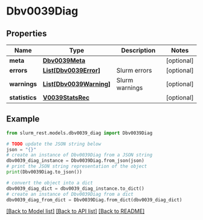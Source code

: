 # Dbv0039Diag


## Properties

Name | Type | Description | Notes
------------ | ------------- | ------------- | -------------
**meta** | [**Dbv0039Meta**](Dbv0039Meta.md) |  | [optional] 
**errors** | [**List[Dbv0039Error]**](Dbv0039Error.md) | Slurm errors | [optional] 
**warnings** | [**List[Dbv0039Warning]**](Dbv0039Warning.md) | Slurm warnings | [optional] 
**statistics** | [**V0039StatsRec**](V0039StatsRec.md) |  | [optional] 

## Example

```python
from slurm_rest.models.dbv0039_diag import Dbv0039Diag

# TODO update the JSON string below
json = "{}"
# create an instance of Dbv0039Diag from a JSON string
dbv0039_diag_instance = Dbv0039Diag.from_json(json)
# print the JSON string representation of the object
print(Dbv0039Diag.to_json())

# convert the object into a dict
dbv0039_diag_dict = dbv0039_diag_instance.to_dict()
# create an instance of Dbv0039Diag from a dict
dbv0039_diag_from_dict = Dbv0039Diag.from_dict(dbv0039_diag_dict)
```
[[Back to Model list]](../README.md#documentation-for-models) [[Back to API list]](../README.md#documentation-for-api-endpoints) [[Back to README]](../README.md)


